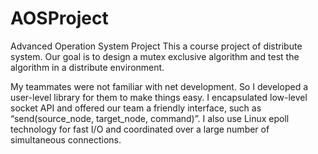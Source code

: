 # AOSProject
Advanced Operation System Project 
This a course project of distribute system. Our goal is to design a mutex exclusive algorithm and test the algorithm in a distribute environment.

My teammates were not familiar with net development. So I developed a user-level library for them to make things easy. I encapsulated low-level socket API and offered our team a friendly interface, such as “send(source_node, target_node, command)”. I also use Linux epoll technology for fast I/O and coordinated over a large number of simultaneous connections. 
